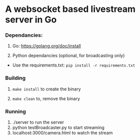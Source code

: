 # A websocket based livestream server in Go

### Dependancies:

1. Go: https://golang.org/doc/install


2. Python dependancies (optional, for broadcasting only)

* Use the requirements.txt: ``` pip install -r requirements.txt ``` 


### Building

1. ``` make install ``` to create the binary

2. ``` make clean ``` to, remove the binary

### Running

1. ./server to run the server
2. python testBroadcaster.py to start streaming
3. localhost:3000/camera.html to watch the stream